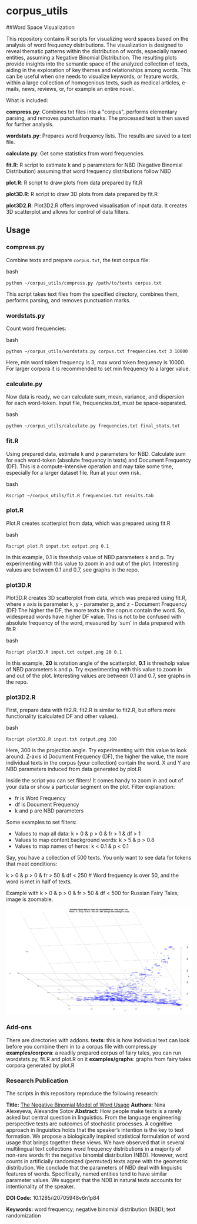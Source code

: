 # corpus_utils

##Word Space Visualization

This repository contains R scripts for visualizing word spaces based on the analysis of word frequency distributions. The visualization is designed to reveal thematic patterns within the distribution of words, especially named entities, assuming a Negative Binomial Distribution. The resulting plots provide insights into the semantic space of the analyzed collection of texts, aiding in the exploration of key themes and relationships among words. This can be useful when one needs to visualize keywords, or feature words, within a large collection of homogenious texts, such as medical articles, e-mails, news, reviews, or, for example an entire novel.

What is included:

**compress.py**: Combines txt files into a "corpus", performs elementary parsing, and removes punctuation marks. The processed text is then saved for further analysis.

**wordstats.py**: Prepares word frequency lists. The results are saved to a text file.

**calculate.py**: Get some statistics from word frequencies.

**fit.R**: R script to estimate k and p parameters for NBD (Negative Binomial Distribution) assuming that word frequency distributions follow NBD

**plot.R**: R script to draw plots from data prepared by fit.R

**plot3D.R**: R script to draw 3D plots from data prepared by fit.R

**plot3D2.R**: Plot3D2.R offers improved visualisation of input data. It creates 3D scatterplot and allows for control of data filters. 

## Usage

### compress.py

Combine texts and prepare `corpus.txt`, the text corpus file:

bash
```
python ~/corpus_utils/compress.py /path/to/texts corpus.txt
```

This script takes text files from the specified directory, combines them, performs parsing, and removes punctuation marks.

### wordstats.py

Count word frequencies:

bash
```
python ~/corpus_utils/wordstats.py corpus.txt frequencies.txt 3 10000
```
Here, min word token frequency is 3, max word token frequency is 10000. For larger corpora it is recommended to set min frequency to a larger value.

### calculate.py

Now data is ready, we can calculate sum, mean, variance, and dispersion for each word-token. Input file, frequencies.txt, must be space-separated.

bash
```
python ~/corpus_utils/calculate.py frequencies.txt final_stats.txt
```
### fit.R

Using prepared data, estimate k and p parameters for NBD. Calculate sum for each word-token (absolute frequency in texts) and Document Frequency (DF). This is a compute-intensive operation and may take some time, especially for a larger dataset file. Run at your own risk.

bash
```
Rscript ~/corpus_utils/fit.R frequencies.txt results.tab

```
### plot.R


Plot.R creates scatterplot from data, which was prepared using fit.R 

bash
```
Rscript plot.R input.txt output.png 0.1
```

In this example, 0.1 is thresholp value of NBD parameters k and p. Try experimenting with this value to zoom in and out of the plot. Interesting values are between 0.1 and 0.7, see graphs in the repo.

### plot3D.R


Plot3D.R creates 3D scatterplot from data, which was prepared using fit.R, where x axis is parameter k, y - parameter p, and z - Document Frequency (DF) The higher the DF, the more texts in the coprus contain the word. So, widespread words have higher DF value. This is not to be confused with absolute frequency of the word, measured by 'sum' in data prepared with fit.R

bash
```
Rscript plot3D.R input.txt output.png 20 0.1
```

In this example, **20** is rotation angle of the scatterplot, **0.1** is thresholp value of NBD parameters k and p. Try experimenting with this value to zoom in and out of the plot. Interesting values are between 0.1 and 0.7, see graphs in the repo.

### plot3D2.R

First, prepare data with fit2.R.
fit2.R is similar to fit2.R, but offers more functionality (calculated DF and other values).

bash
```
Rscript plot3D2.R input.txt output.png 300
```
Here, 300 is the projection angle. Try experimenting with this value to look around. Z-axis id Document Frequency (DF), the higher the value, the more individual texts in the corpus (your collection) contain the word. X and Y are NBD parameters induced from data generated by plot.R

Inside the script you can set filters! It comes handy to zoom in and out of your data or show a particular segment on the plot.
Filter explanation: 
- fr is Word Frequency 
- df is Document Frequency
- k and p are NBD parameters

Some examples to set filters:

- Values to map all data: k > 0 & p > 0 & fr > 1 & df > 1
- Values to map content background words: k > 5 & p > 0.8
- Values to map names of heros: k < 0.1 & p < 0.1 

Say, you have a collection of 500 texts. You only want to see data for tokens that meet conditions:

k > 0 & p > 0 & fr > 50 & df < 250 # Word frequency is over 50, and the word is met in half of texts. 

Example with k > 0 & p > 0 & fr > 50 & df < 500 for Russian Fairy Tales, image is zoomable.

![alt text](https://raw.githubusercontent.com/roverbird/corpus_utils/main/examples/graphs/tales3Dver2.png)

### Add-ons

There are directories with addons. 
**texts**: this is how individual text can look before you combine them in to a corpus file with compress.py 
**examples/corpora**: a readily prepared corpus of fairy tales, you can run wordstats.py, fit.R and plot.R on it
**examples/graphs**: graphs from fairy tales corpora generated by plot.R

### Research Publication

The scripts in this repository reproduce the following research:

**Title:** [The Negative Binomial Model of Word Usage](http://siba-ese.unisalento.it/index.php/ejasa/article/view/12119)
**Authors:** Nina Alexeyeva, Alexandre Sotov
**Abstract:** How people make texts is a rarely asked but central question in linguistics. From the language engineering perspective texts are outcomes of stochastic processes. A cognitive approach in linguistics holds that the speaker’s intention is the key to text formation. We propose a biologically inspired statistical formulation of word usage that brings together these views. We have observed that in several multilingual text collections word frequency distributions in a majority of non-rare words fit the negative binomial distribution (NBD). However, word counts in artificially randomized (permuted) texts agree with the geometric distribution. We conclude that the parameters of NBD deal with linguistic features of words. Specifically, named entities tend to have similar parameter values. We suggest that the NDB in natural texts accounts for intentionality of the speaker.

**DOI Code:** 10.1285/i20705948v6n1p84

**Keywords:** word frequency; negative binomial distribution (NBD); text randomization

